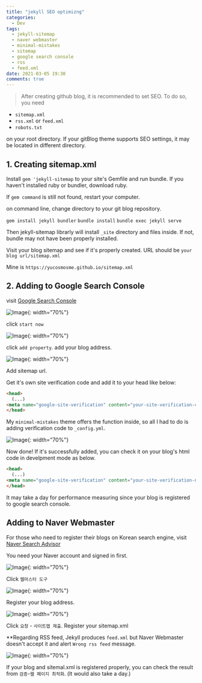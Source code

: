 ```yaml
---
title: "jekyll SEO optimizng"
categories:
  - Dev
tags:
  - jekyll-sitemap
  - naver webmaster
  - minimal-mistakes
  - sitemap
  - google search console
  - rss
  - feed.xml
date: 2021-03-05 19:30
comments: true 
---
```


> After creating github blog, it is recommended to set SEO. To do so, you need

- `sitemap.xml`
- `rss.xml` or `feed.xml`
- `robots.txt`

on your root directory. If your gitBlog theme supports SEO settings, it may be located in different directory.

## 1. Creating sitemap.xml
Install `gem 'jekyll-sitemap` to your site's Gemfile and run bundle.
If you haven't installed ruby or bundler, download ruby.

If `gem command` is still not found, restart your computer.

on command line, change directory to your git blog repository. 

`gem install jekyll bundler`
`bundle install`
`bundle exec jekyll serve`

Then jekyll-sitemap librarly will install `_site` directory and files inside. If not, bundle may not have been properly installed.

Visit your blog sitemap and see if it's properly created. URL should be `your blog url/sitemap.xml`

Mine is 
`https://yucosmosme.github.io/sitemap.xml`


## 2. Adding to Google Search Console

visit [Google Search Console](https://search.google.com/search-console/about)

![Image](/assets/images/posts/20210313_184127.png){: width="70%"}

click `start now`

![Image](/assets/images/posts/20210313_184204.png){: width="70%"}

click `add property`.
add your blog address.


![Image](/assets/images/posts/20210313_184407.png){: width="70%"}

Add sitemap url.

Get it's own site verification code and add it to your head like below:

```html
<head>
  (...)
<meta name="google-site-verification" content="your-site-verification-code">
</head>
```

My `minimal-mistakes` theme offers the function inside, so all I had to do is adding verification code to `_config.yml`.

![Image](/assets/images/posts/20210313_185024.png){: width="70%"}


Now done! 
If it's successfully added, you can check it on your blog's html code in develpment mode as below.

```html
<head>
  (...)
<meta name="google-site-verification" content="your-site-verification-number">
</head>
```

It may take a day for performance measuring since your blog is registered to google search console.

## Adding to Naver Webmaster
For those who need to register their blogs on Korean search engine, visit [Naver Search Advisor](https://searchadvisor.naver.com/)

You need your Naver account and signed in first.

![Image](/assets/images/posts/20210313_185843.png){: width="70%"}

Click `웹마스터 도구`

![Image](/assets/images/posts/20210313_185902.png){: width="70%"}

Register your blog address.

![Image](/assets/images/posts/20210313_190005.png){: width="70%"}

Click `요청` - `사이트맵 제출`. Register your sitemap.xml

**Regarding RSS feed, Jekyll produces `feed.xml` but Naver Webmaster doesn't accept it and alert `Wrong rss feed` message.

![Image](/assets/images/posts/20210313_190040.png){: width="70%"}

If your blog and sitemal.xml is registered properly, you can check the result from `검증`-`웹 페이지 최적화`. (It would also take a day.)



